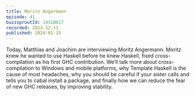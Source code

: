 ```yaml
---
title: Moritz Angermann
episode: 41
buzzsproutId: 14310617
recorded: 2023-12-11
published: 2024-01-15
---
```

Today, Matthías and Joachim are interviewing Moritz Angermann. Moritz knew he wanted to use Haskell before he knew Haskell, fixed cross-compilation as his first GHC contribution. We’ll talk more about cross-compilation to Windows and mobile platforms, why Template Haskell is the cause of most headaches, why you should be careful if your sister calls and tells you to cabal install a package, and finally how we can reduce the fear of new GHC releases, by improving stability.
